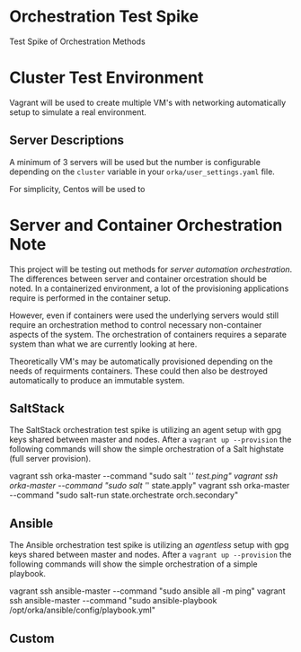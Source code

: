 # Orchestration Test Spike
Test Spike of Orchestration Methods

# Cluster Test Environment
Vagrant will be used to create multiple VM's with networking automatically setup
to simulate a real environment.

## Server Descriptions
A minimum of 3 servers will be used but the number is configurable depending on the
`cluster` variable in your `orka/user_settings.yaml` file.

For simplicity, Centos will be used to

# Server and Container Orchestration Note

This project will be testing out methods for *server automation orchestration*.
The differences between server and container orcestration should be noted.  In a
containerized environment, a lot of the provisioning applications require is performed
in the container setup.

However, even if containers were used the underlying servers would still require
an orchestration method to control necessary non-container aspects of the system.
The orchestration of containers requires a separate system than what we are currently
looking at here.

Theoretically VM's may be automatically provisioned depending on the needs of requirments
containers.  These could then also be destroyed automatically to produce an immutable
system.

## SaltStack

The SaltStack orchestration test spike is utilizing an agent setup with gpg keys
shared between master and nodes.  After a `vagrant up --provision` the following
commands will show the simple orchestration of a Salt highstate (full server provision).

  vagrant ssh orka-master --command "sudo salt '*' test.ping"
  vagrant ssh orka-master --command "sudo salt '*' state.apply"
  vagrant ssh orka-master --command "sudo salt-run state.orchestrate orch.secondary"

## Ansible

The Ansible orchestration test spike is utilizing an *agentless* setup with gpg
keys shared between master and nodes.  After a `vagrant up --provision` the following
commands will show the simple orchestration of a simple playbook.

  vagrant ssh ansible-master --command "sudo ansible all -m ping"
  vagrant ssh ansible-master --command "sudo ansible-playbook /opt/orka/ansible/config/playbook.yml"

## Custom
